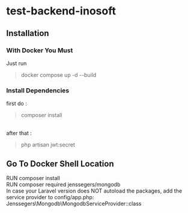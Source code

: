 # test-backend-inosoft

## Installation
### With Docker You Must

Just run </br>
<blockquote>docker compose up -d --build</blockquote>

### Install Dependencies
first do :
<blockquote>composer install</blockquote> </br>
after that :
<blockquote>php artisan jwt:secret</blockquote>

## Go To Docker Shell Location
RUN composer install </br>
RUN composer required jenssegers/mongodb </br>
In case your Laravel version does NOT autoload the packages, add the service provider to config/app.php:
<clipboard-copy>Jenssegers\Mongodb\MongodbServiceProvider::class<clipboard-copy>
